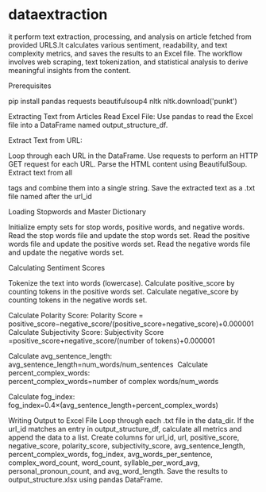 # dataextraction
it perform text extraction, processing, and  analysis on article fetched from provided URLS.It calculates various sentiment, readability, and text complexity metrics, and saves the results to an Excel file. The workflow involves web scraping, text tokenization, and statistical analysis to derive meaningful insights from the content.

Prerequisites

pip install pandas requests beautifulsoup4 nltk
nltk.download('punkt')

Extracting Text from Articles
Read Excel File:
Use pandas to read the Excel file into a DataFrame named output_structure_df.

Extract Text from URL:

Loop through each URL in the DataFrame.
Use requests to perform an HTTP GET request for each URL.
Parse the HTML content using BeautifulSoup.
Extract text from all <p> tags and combine them into a single string.
Save the extracted text as a .txt file named after the url_id

Loading Stopwords and Master Dictionary

Initialize empty sets for stop words, positive words, and negative words.
Read the stop words file and update the stop words set.
Read the positive words file and update the positive words set.
Read the negative words file and update the negative words set.

 Calculating Sentiment Scores
 
Tokenize the text into words (lowercase).
Calculate positive_score by counting tokens in the positive words set.
Calculate negative_score by counting tokens in the negative words set.

Calculate Polarity Score:
                      Polarity Score = positive_score−negative_score/(positive_score+negative_score)+0.000001
​
Calculate Subjectivity Score:
                     Subjectivity Score =positive_score+negative_score/(number of tokens)+0.000001
                     
Calculate avg_sentence_length:
                     avg_sentence_length=num_words/num_sentences
​
Calculate percent_complex_words:
                            percent_complex_words=number of complex words/num_words

Calculate fog_index:
                  fog_index=0.4×(avg_sentence_length+percent_complex_words)
                 
Writing Output to Excel File
Loop through each .txt file in the data_dir.
If the url_id matches an entry in output_structure_df, calculate all metrics and append the data to a list.
Create columns for url_id, url, positive_score, negative_score, polarity_score, subjectivity_score, avg_sentence_length, percent_complex_words, fog_index, avg_words_per_sentence, complex_word_count, word_count, syllable_per_word_avg, personal_pronoun_count, and avg_word_length.
Save the results to output_structure.xlsx using pandas DataFrame.













     






















